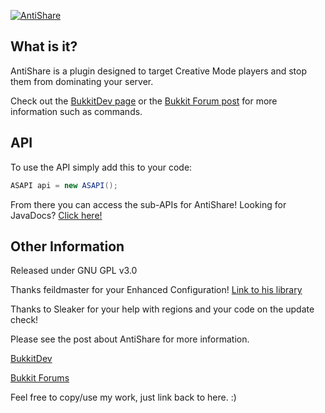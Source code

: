 [![AntiShare](http://www.local.t2ldev.com/AntiShare-BukkitDev-Logo.png)](http://dev.bukkit.org/server-mods/antishare)

What is it?
-----------

AntiShare is a plugin designed to target Creative Mode players and stop them from dominating your server.

Check out the [BukkitDev page](http://dev.bukkit.org/server-mods/antishare) or the [Bukkit Forum post](http://forums.bukkit.org/threads/56523) for more information such as commands.

API
---

To use the API simply add this to your code:

```java
ASAPI api = new ASAPI();
```

From there you can access the sub-APIs for AntiShare! Looking for JavaDocs? [Click here!](http://jd.t2ldev.com/AntiShare)

Other Information
-----------------

Released under GNU GPL v3.0

Thanks feildmaster for your Enhanced Configuration! 
[Link to his library](https://github.com/feildmaster/Configuration-Library)

Thanks to Sleaker for your help with regions and your code on the update check!

Please see the post about AntiShare for more information.

[BukkitDev](http://dev.bukkit.org/server-mods/antishare)

[Bukkit Forums](http://forums.bukkit.org/threads/56523)

Feel free to copy/use my work, just link back to here. :)
